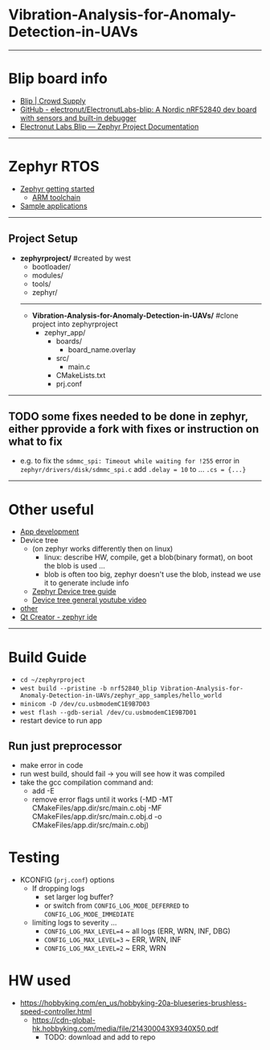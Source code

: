 # Vibration-Analysis-for-Anomaly-Detection-in-UAVs

---
# Blip board info
- [ Blip | Crowd Supply](https://www.crowdsupply.com/electronut-labs/blip)
- [ GitHub - electronut/ElectronutLabs-blip: A Nordic nRF52840 dev board with sensors and built-in debugger](https://github.com/electronut/ElectronutLabs-blip)
- [ Electronut Labs Blip — Zephyr Project Documentation](https://docs.zephyrproject.org/latest/boards/arm/nrf52840_blip/doc/index.html)

---
# Zephyr RTOS
- [Zephyr getting started](https://docs.zephyrproject.org/latest/getting_started/index.html#)
  - [ARM toolchain](https://docs.zephyrproject.org/latest/getting_started/toolchain_3rd_party_x_compilers.html#gnu-arm-embedded)
- [Sample applications](https://docs.zephyrproject.org/latest/samples/index.html#samples-and-demos)
---

## Project Setup
<!-- Create a zephyr dev env and clone this repo into the top dir to match this folder structure -->

- **zephyrproject/** #created by west
  - bootloader/
  - modules/
  - tools/
  - zephyr/
  - ---
  - **Vibration-Analysis-for-Anomaly-Detection-in-UAVs/** #clone project into zephyrproject
    - zephyr_app/
      - boards/
        - board_name.overlay
      - src/
        - main.c
      - CMakeLists.txt
      - prj.conf

---
## TODO some fixes needed to be done in zephyr, either pprovide a fork with fixes or instruction on what to fix
- e.g. to fix the `sdmmc_spi: Timeout while waiting for !255` error in `zephyr/drivers/disk/sdmmc_spi.c`
add `.delay = 10` to ... `.cs = {...}`
---
# Other useful
- [App development](https://docs.zephyrproject.org/latest/application/index.html#application)
- Device tree
  - (on zephyr works differently then on linux)
    - linux: describe HW, compile, get a blob(binary format), on boot the blob is used ...
    - blob is often too big, zephyr doesn't use the blob, instead we use it to generate include info
  - [Zephyr Device tree guide](https://docs.zephyrproject.org/latest/guides/dts/index.html)
  - [Device tree general youtube video](https://www.youtube.com/watch?v=Nz6aBffv-Ek)
- [other](https://www.youtube.com/watch?v=oOoyRDXzO6g)
- [Qt Creator - zephyr ide](https://www.qt.io/product/development-tools)
---
# Build Guide
- `cd ~/zephyrproject`
- `west build --pristine -b nrf52840_blip Vibration-Analysis-for-Anomaly-Detection-in-UAVs/zephyr_app_samples/hello_world`
- `minicom -D /dev/cu.usbmodemC1E9B7D03`
- `west flash --gdb-serial /dev/cu.usbmodemC1E9B7D01`
- restart device to run app

## Run just preprocessor
- make error in code
- run west build, should fail -> you will see how it was compiled
- take the gcc compilation command and:
  - add -E
  - remove error flags until it works (-MD -MT CMakeFiles/app.dir/src/main.c.obj -MF CMakeFiles/app.dir/src/main.c.obj.d -o CMakeFiles/app.dir/src/main.c.obj)

# Testing
- KCONFIG (`prj.conf`) options
  - If dropping logs
    - set larger log buffer?
    - or switch from `CONFIG_LOG_MODE_DEFERRED` to `CONFIG_LOG_MODE_IMMEDIATE`
  - limiting logs to severity ...
    - `CONFIG_LOG_MAX_LEVEL=4` ~ all logs (ERR, WRN, INF, DBG)
    - `CONFIG_LOG_MAX_LEVEL=3` ~ ERR, WRN, INF
    - `CONFIG_LOG_MAX_LEVEL=2` ~ ERR, WRN


# HW used
- https://hobbyking.com/en_us/hobbyking-20a-blueseries-brushless-speed-controller.html
  - https://cdn-global-hk.hobbyking.com/media/file/214300043X9340X50.pdf
    - TODO: download and add to repo
